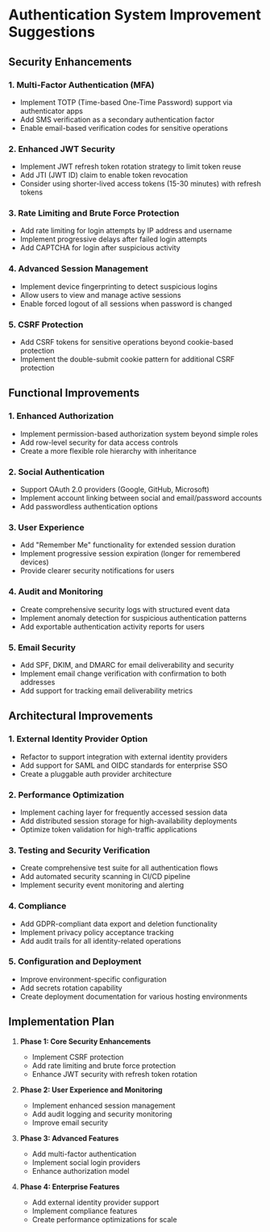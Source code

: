 # Authentication System Improvement Suggestions

## Security Enhancements

### 1. Multi-Factor Authentication (MFA)
* Implement TOTP (Time-based One-Time Password) support via authenticator apps
* Add SMS verification as a secondary authentication factor
* Enable email-based verification codes for sensitive operations

### 2. Enhanced JWT Security
* Implement JWT refresh token rotation strategy to limit token reuse
* Add JTI (JWT ID) claim to enable token revocation
* Consider using shorter-lived access tokens (15-30 minutes) with refresh tokens

### 3. Rate Limiting and Brute Force Protection
* Add rate limiting for login attempts by IP address and username
* Implement progressive delays after failed login attempts
* Add CAPTCHA for login after suspicious activity

### 4. Advanced Session Management
* Implement device fingerprinting to detect suspicious logins
* Allow users to view and manage active sessions
* Enable forced logout of all sessions when password is changed

### 5. CSRF Protection
* Add CSRF tokens for sensitive operations beyond cookie-based protection
* Implement the double-submit cookie pattern for additional CSRF protection

## Functional Improvements

### 1. Enhanced Authorization
* Implement permission-based authorization system beyond simple roles
* Add row-level security for data access controls
* Create a more flexible role hierarchy with inheritance

### 2. Social Authentication
* Support OAuth 2.0 providers (Google, GitHub, Microsoft)
* Implement account linking between social and email/password accounts
* Add passwordless authentication options

### 3. User Experience
* Add "Remember Me" functionality for extended session duration
* Implement progressive session expiration (longer for remembered devices)
* Provide clearer security notifications for users

### 4. Audit and Monitoring
* Create comprehensive security logs with structured event data
* Implement anomaly detection for suspicious authentication patterns
* Add exportable authentication activity reports for users

### 5. Email Security
* Add SPF, DKIM, and DMARC for email deliverability and security
* Implement email change verification with confirmation to both addresses
* Add support for tracking email deliverability metrics

## Architectural Improvements

### 1. External Identity Provider Option
* Refactor to support integration with external identity providers
* Add support for SAML and OIDC standards for enterprise SSO
* Create a pluggable auth provider architecture

### 2. Performance Optimization
* Implement caching layer for frequently accessed session data
* Add distributed session storage for high-availability deployments
* Optimize token validation for high-traffic applications

### 3. Testing and Security Verification
* Create comprehensive test suite for all authentication flows
* Add automated security scanning in CI/CD pipeline
* Implement security event monitoring and alerting

### 4. Compliance
* Add GDPR-compliant data export and deletion functionality
* Implement privacy policy acceptance tracking
* Add audit trails for all identity-related operations

### 5. Configuration and Deployment
* Improve environment-specific configuration
* Add secrets rotation capability
* Create deployment documentation for various hosting environments

## Implementation Plan

1. **Phase 1: Core Security Enhancements**
   * Implement CSRF protection
   * Add rate limiting and brute force protection
   * Enhance JWT security with refresh token rotation

2. **Phase 2: User Experience and Monitoring**
   * Implement enhanced session management
   * Add audit logging and security monitoring
   * Improve email security

3. **Phase 3: Advanced Features**
   * Add multi-factor authentication
   * Implement social login providers
   * Enhance authorization model

4. **Phase 4: Enterprise Features**
   * Add external identity provider support
   * Implement compliance features
   * Create performance optimizations for scale 